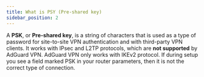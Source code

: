 ```yaml
---
title: What is PSY (Pre-shared key)
sidebar_position: 2
---
```


A **PSK**, or **Pre-shared key**, is a string of characters that is used as a type of password for site-to-site VPN authentication and with third-party VPN clients. It works with IPsec and L2TP protocols, which are **not supported** by AdGuard VPN. AdGuard VPN only works with IKEv2 protocol. If during setup you see a field marked PSK in your router parameters, then it is not the correct type of connection.

